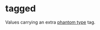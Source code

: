 tagged
======

Values carrying an extra [phantom type](http://www.haskell.org/haskellwiki/Phantom_type) tag. 
